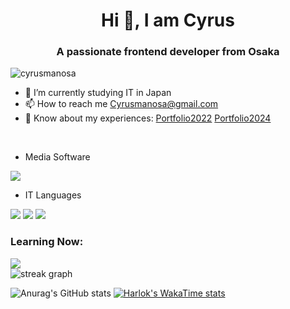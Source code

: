 <h1 align="center">Hi 👋, I am Cyrus</h1>
<h3 align="center">A passionate frontend developer from Osaka</h3>
<p align="left"><img src="https://komarev.com/ghpvc/?username=cyrusmanosa&label=Profile%20views&color=0e75b6&style=flat" alt="cyrusmanosa" /></p>

- 🌱 I’m currently studying IT in Japan
- 📫 How to reach me Cyrusmanosa@gmail.com
- 📄 Know about my experiences: 
  [Portfolio2022](https://profile-ce15f.web.app)
  [Portfolio2024](https://portfolio-2024-eight-tau.vercel.app)
  
<br>

- Media Software
<img src="https://skillicons.dev/icons?i=,ps,pr,ae,au"/>

- IT Languages
<img src="https://skillicons.dev/icons?i=,html,css,js,go,docker,flutter,postman,arduino,mysql,postgres,dart,react,vite,materialui"/>
<img src="https://skillicons.dev/icons?i=,ubuntu,idea,figma,androidstudio,ubuntu,apple,windows,vercel,notion,npm,yarn,vscode,java,linux"/>
<img src="https://skillicons.dev/icons?i=,github"/>

<h3 align="left">Learning Now:</h3>
<img src="https://skillicons.dev/icons?i=php,laravel,aws,firebase,py,ts,vue,anaconda,kubernetes,mongodb,redis" />

<br>

<div align="left">
  <img src="https://streak-stats.demolab.com?user=maurodesouza&locale=en&mode=daily&theme=dark&hide_border=false&border_radius=5&order=3" alt="streak graph"  />
</div>

![Anurag's GitHub stats](https://github-readme-stats.vercel.app/api?username=cyrusmanosa&show_icons=true&theme=tokyonight)
[![Harlok's WakaTime stats](https://github-readme-stats.vercel.app/api/wakatime?username=cyrusmanosa)](https://github.com/anuraghazra/github-readme-stats)
